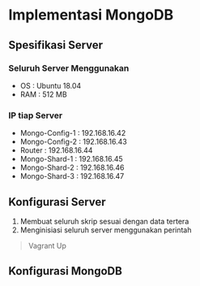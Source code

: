 # Implementasi MongoDB

## Spesifikasi Server
### Seluruh Server Menggunakan
  - OS    : Ubuntu 18.04
  - RAM   : 512 MB
### IP tiap Server
  - Mongo-Config-1   : 192.168.16.42
  - Mongo-Config-2   : 192.168.16.43
  - Router           : 192.168.16.44
  - Mongo-Shard-1    : 192.168.16.45
  - Mongo-Shard-2    : 192.168.16.46
  - Mongo-Shard-3    : 192.168.16.47

## Konfigurasi Server
1. Membuat seluruh skrip sesuai dengan data tertera
2. Menginisiasi seluruh server menggunakan perintah
> Vagrant Up

## Konfigurasi MongoDB
